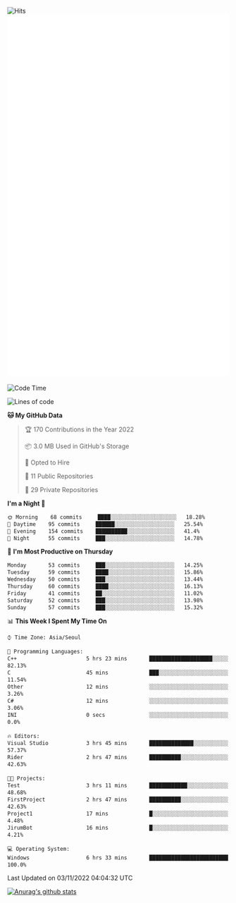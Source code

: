 ![Hits](https://hits.seeyoufarm.com/api/count/incr/badge.svg?url=https%3A%2F%2Fgithub.com%2Fkokose1234&count_bg=%2379C83D&title_bg=%23555555&icon=apple.svg&icon_color=%23E7E7E7&title=hits&edge_flat=false)
<br/>
![Metrics](https://github.com/kokose1234/kokose1234/blob/main/github-metrics.svg)

<!--START_SECTION:waka-->
![Code Time](http://img.shields.io/badge/Code%20Time-709%20hrs%2054%20mins-blue)

![Lines of code](https://img.shields.io/badge/From%20Hello%20World%20I%27ve%20Written-901%20Thousand%20lines%20of%20code-blue)

**🐱 My GitHub Data** 

> 🏆 170 Contributions in the Year 2022
 > 
> 📦 3.0 MB Used in GitHub's Storage 
 > 
> 💼 Opted to Hire
 > 
> 📜 11 Public Repositories 
 > 
> 🔑 29 Private Repositories  
 > 
**I'm a Night 🦉** 

```text
🌞 Morning    68 commits     ████░░░░░░░░░░░░░░░░░░░░░   18.28% 
🌆 Daytime    95 commits     ██████░░░░░░░░░░░░░░░░░░░   25.54% 
🌃 Evening    154 commits    ██████████░░░░░░░░░░░░░░░   41.4% 
🌙 Night      55 commits     ███░░░░░░░░░░░░░░░░░░░░░░   14.78%

```
📅 **I'm Most Productive on Thursday** 

```text
Monday       53 commits     ███░░░░░░░░░░░░░░░░░░░░░░   14.25% 
Tuesday      59 commits     ████░░░░░░░░░░░░░░░░░░░░░   15.86% 
Wednesday    50 commits     ███░░░░░░░░░░░░░░░░░░░░░░   13.44% 
Thursday     60 commits     ████░░░░░░░░░░░░░░░░░░░░░   16.13% 
Friday       41 commits     ██░░░░░░░░░░░░░░░░░░░░░░░   11.02% 
Saturday     52 commits     ███░░░░░░░░░░░░░░░░░░░░░░   13.98% 
Sunday       57 commits     ███░░░░░░░░░░░░░░░░░░░░░░   15.32%

```


📊 **This Week I Spent My Time On** 

```text
⌚︎ Time Zone: Asia/Seoul

💬 Programming Languages: 
C++                      5 hrs 23 mins       ████████████████████░░░░░   82.13% 
C                        45 mins             ███░░░░░░░░░░░░░░░░░░░░░░   11.54% 
Other                    12 mins             ░░░░░░░░░░░░░░░░░░░░░░░░░   3.26% 
C#                       12 mins             ░░░░░░░░░░░░░░░░░░░░░░░░░   3.06% 
INI                      0 secs              ░░░░░░░░░░░░░░░░░░░░░░░░░   0.0%

🔥 Editors: 
Visual Studio            3 hrs 45 mins       ██████████████░░░░░░░░░░░   57.37% 
Rider                    2 hrs 47 mins       ██████████░░░░░░░░░░░░░░░   42.63%

🐱‍💻 Projects: 
Test                     3 hrs 11 mins       ████████████░░░░░░░░░░░░░   48.68% 
FirstProject             2 hrs 47 mins       ██████████░░░░░░░░░░░░░░░   42.63% 
Project1                 17 mins             █░░░░░░░░░░░░░░░░░░░░░░░░   4.48% 
JirumBot                 16 mins             █░░░░░░░░░░░░░░░░░░░░░░░░   4.21%

💻 Operating System: 
Windows                  6 hrs 33 mins       █████████████████████████   100.0%

```


 Last Updated on 03/11/2022 04:04:32 UTC
<!--END_SECTION:waka-->

[![Anurag's github stats](https://github-readme-stats.vercel.app/api?username=kokose1234&theme=dracula)](https://github.com/anuraghazra/github-readme-stats)



	
